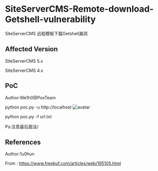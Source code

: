 # SiteServerCMS-Remote-download-Getshell-vulnerability

SiteServerCMS 远程模板下载Getshell漏洞


## Affected Version
SiteServerCMS 5.x

SiteServerCMS 4.x


## PoC
Author:We1h0@PoxTeam

python poc.py -u http://localhost
![avatar](https://raw.githubusercontent.com/zhaoweiho/SiteServerCMS-Remote-download-Getshell/master/img/494367940.jpg)

python poc.py -f url.txt

Ps:注意最后面没/


## References

Author:1u0hun

From : https://www.freebuf.com/articles/web/195105.html

